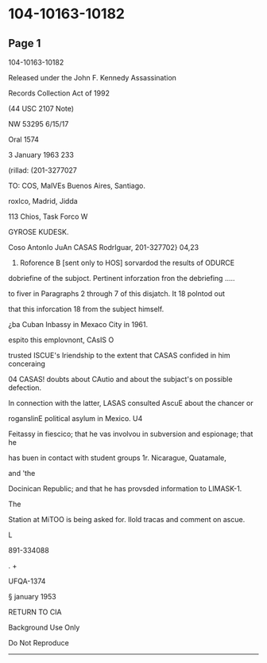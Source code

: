 # 104-10163-10182

## Page 1

104-10163-10182

Released under the John F. Kennedy Assassination

Records Collection Act of 1992

(44 USC 2107 Note)

NW 53295 6/15/17

Oral 1574

3 January 1963 233

(rillad: (201-3277027

TO: COS, MalVEs Buenos Aires, Santiago.

roxlco, Madrid, Jidda

113 Chios, Task Forco W

GYROSE KUDESK.

Coso AntonIo JuAn CASAS RodrIguar, 201-327702} 04,23

1. Roforence B [sent only to HOS] sorvardod the results of ODURCE

dobriefine of the subjoct. Pertinent inforzation fron the debriefing .....

to fiver in Paragraphs 2 through 7 of this disjatch. It 18 polntod out

that this inforcation 18 from the subject himself.

¿ba Cuban Inbassy in Mexaco City in 1961.

espito this emplovnont, CAsIS O

trusted ISCUE's Iriendship to the extent that CASAS confided in him conceraing

04 CASAS! doubts about CAutio and about the subjact's on possible defection.

In connection with the latter, LASAS consulted AscuE about the chancer or

roganslinE political asylum in Mexico. U4

Feitassy in fiescico; that he vas involvou in subversion and espionage; that he

has buen in contact with student groups 1r. Nicarague, Quatamale,

and 'the

Docinican Republic; and that he has provsded information to LIMASK-1.

The

Station at MiTOO is being asked for. Ilold tracas and comment on ascue.

L

891-334088

. +

UFQA-1374

§ january 1953

RETURN TO CIA

Background Use Only

Do Not Reproduce

---

